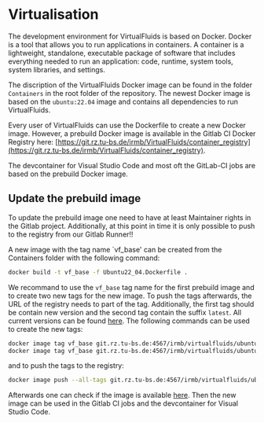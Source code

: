 <!-- SPDX-License-Identifier: GPL-3.0-or-later -->
<!-- SPDX-FileCopyrightText: Copyright © VirtualFluids Project contributors, see AUTHORS.md in root folder -->

# Virtualisation

The development environment for VirtualFluids is based on Docker. Docker is a tool that allows you to run applications in containers. A container is a lightweight, standalone, executable package of software that includes everything needed to run an application: code, runtime, system tools, system libraries, and settings.

The discription of the VirtualFluids Docker image can be found in the folder `Containers` in the root folder of the repository. The newest Docker image is based on the `ubuntu:22.04` image and contains all dependencies to run VirtualFluids. 

Every user of VirtualFluids can use the Dockerfile to create a new Docker image. However, a prebuild Docker image is available in the Gitlab CI Docker Registry here: [https://git.rz.tu-bs.de/irmb/VirtualFluids/container_registry](https://git.rz.tu-bs.de/irmb/VirtualFluids/container_registry).

The devcontainer for Visual Studio Code and most oft the GitLab-CI jobs are based on the prebuild Docker image.

## Update the prebuild image
To update the prebuild image one need to have at least Maintainer rights in the Gitlab project. Additionally, at this point in time it is only possible to push to the registry from our Gitlab Runner!!

A new image with the tag name `vf_base' can be created from the Containers folder with the following command:
```bash
docker build -t vf_base -f Ubuntu22_04.Dockerfile .
```

We recommand to use the `vf_base` tag name for the first prebuild image and to create two new tags for the new image. To push the tags afterwards, the URL of the registry needs to part of the tag. Additionally, the first tag should be contain new version and the second tag contain the suffix `latest`. All current versions can be found [here](https://git.rz.tu-bs.de/irmb/VirtualFluids/container_registry/116). The following commands can be used to create the new tags:
```bash
docker image tag vf_base git.rz.tu-bs.de:4567/irmb/virtualfluids/ubuntu22_04:latest
docker image tag vf_base git.rz.tu-bs.de:4567/irmb/virtualfluids/ubuntu22_04:1.3
```

and to push the tags to the registry:
```bash
docker image push --all-tags git.rz.tu-bs.de:4567/irmb/virtualfluids/ubuntu22_04
```

Afterwards one can check if the image is available [here](https://git.rz.tu-bs.de/irmb/VirtualFluids/container_registry/116).
Then the new image can be used in the Gitlab CI jobs and the devcontainer for Visual Studio Code.